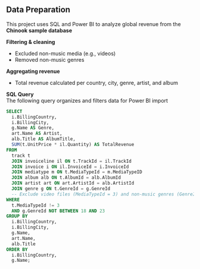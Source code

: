 ## Data Preparation

This project uses SQL and Power BI to analyze global revenue from the **Chinook sample database**

**Filtering & cleaning**  
   - Excluded non-music media (e.g., videos)  
   - Removed non-music genres

**Aggregating revenue**  
   - Total revenue calculated per country, city, genre, artist, and album

**SQL Query**  
The following query organizes and filters data for Power BI import

```sql
SELECT
  i.BillingCountry,
  i.BillingCity,
  g.Name AS Genre,
  art.Name AS Artist,
  alb.Title AS AlbumTitle,
  SUM(t.UnitPrice * il.Quantity) AS TotalRevenue
FROM
  track t
  JOIN invoiceline il ON t.TrackId = il.TrackId
  JOIN invoice i ON il.InvoiceId = i.InvoiceId
  JOIN mediatype m ON t.MediaTypeId = m.MediaTypeID
  JOIN album alb ON t.AlbumId = alb.AlbumId
  JOIN artist art ON art.ArtistId = alb.ArtistId
  JOIN genre g ON t.GenreId = g.GenreId
  -- Exclude video files (MediaTypeId = 3) and non-music genres (GenreId 18-23)
WHERE
  t.MediaTypeId != 3
  AND g.GenreId NOT BETWEEN 18 AND 23
GROUP BY
  i.BillingCountry,
  i.BillingCity,
  g.Name,
  art.Name,
  alb.Title
ORDER BY
  i.BillingCountry,
  g.Name;
